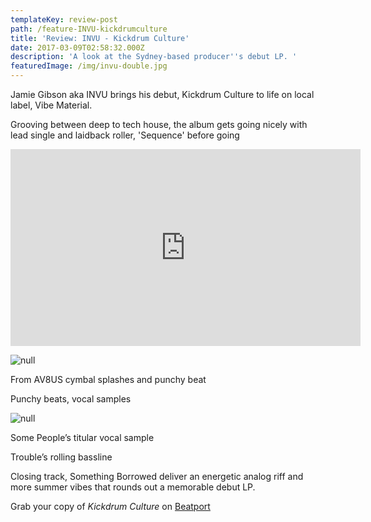 ```yaml
---
templateKey: review-post
path: /feature-INVU-kickdrumculture
title: 'Review: INVU - Kickdrum Culture'
date: 2017-03-09T02:58:32.000Z
description: 'A look at the Sydney-based producer''s debut LP. '
featuredImage: /img/invu-double.jpg
---
```

Jamie Gibson aka INVU brings his debut, Kickdrum Culture to life on local label, Vibe Material. 

Grooving between deep to tech house, the album gets going nicely with lead single and laidback roller, 'Sequence' before going 

<iframe width="560" height="315" src="https://www.youtube.com/embed/MZOaM7wzUrk" frameborder="0" allow="accelerometer; autoplay; encrypted-media; gyroscope; picture-in-picture" allowfullscreen></iframe>

![null](/img/invu-dj-kingscross.jpg)

From AV8US cymbal splashes and punchy beat

Punchy beats, vocal samples

![null](/img/kickdrumculture.jpg)

Some People’s titular vocal sample

Trouble’s rolling bassline

 Closing track, Something Borrowed deliver an energetic analog riff and more summer vibes that rounds out a memorable debut LP. 

Grab your copy of _Kickdrum Culture_ on [Beatport ](https://www.beatport.com/release/kickdrum-culture/2714125)
